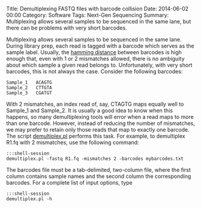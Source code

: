 Title: Demultiplexing FASTQ files with barcode collision
Date: 2014-06-02 00:00
Category: Software
Tags: Next-Gen Sequencing
Summary: Multiplexing allows several samples to be sequenced in the same lane, but there can be problems with very short barcodes.  

Multiplexing allows several samples to be sequenced in the same lane. During library prep, each read is tagged with a barcode which serves as the sample label. Usually, the [hamming distance](http://en.wikipedia.org/wiki/Hamming_distance) between barcodes is high enough that, even with 1 or 2 mismatches allowed, there is no ambiguity about which sample a given read belongs to. Unfortunately, with very short barcodes, this is not always the case. Consider the following barcodes: 

    Sample_1   ACAGTG 
    Sample_2   CTTGTA 
    Sample_3   CGATGT 

With 2 mismatches, an index read of, say, CTAGTG maps equally well to Sample_1 and Sample_2. It is usually a good idea to know when this happens, so many demultiplexing tools will error when a read maps to more than one barcode. However, instead of reducing the number of mismatches, we may prefer to retain only those reads that map to exactly one barcode. The script [demultiplex.pl](https://github.com/harvardinformatics/bioblog/tree/master/Illumina.Demultiplex) performs this task. For example, to demultiplex R1.fq with 2 mismatches, use the following command:

    :::shell-session
    demultiplex.pl -fastq R1.fq -mismatches 2 -barcodes mybarcodes.txt


The barcodes file must be a tab-delimited, two-column file, where the first column contains sample names and the second column the corresponding barcodes. For a complete list of input options, type

    :::shell-session
    demultiplex.pl -h
